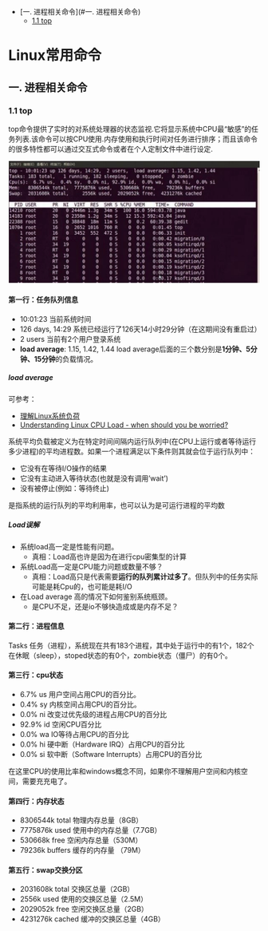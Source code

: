 * [一. 进程相关命令](#一. 进程相关命令)
    * [1.1 top](#1.1-top)

    
# Linux常用命令
## 一. 进程相关命令
### 1.1 top
top命令提供了实时的对系统处理器的状态监视.它将显示系统中CPU最“敏感”的任务列表.该命令可以按CPU使用.内存使用和执行时间对任务进行排序；而且该命令的很多特性都可以通过交互式命令或者在个人定制文件中进行设定.

![](media/15255297504508.jpg)

#### 第一行：任务队列信息
 - 10:01:23 当前系统时间
 - 126 days, 14:29 系统已经运行了126天14小时29分钟（在这期间没有重启过）
 - 2 users 当前有2个用户登录系统
 - **load average**: 1.15, 1.42, 1.44 load average后面的三个数分别是**1分钟、5分钟、15分钟**的负载情况。
 

##### load average
可参考： 

 - [理解Linux系统负荷](http://www.ruanyifeng.com/blog/2011/07/linux_load_average_explained.html)
 - [Understanding Linux CPU Load - when should you be worried?](http://blog.scoutapp.com/articles/2009/07/31/understanding-load-averages)

系统平均负载被定义为在特定时间间隔内运行队列中(在CPU上运行或者等待运行多少进程)的平均进程数。如果一个进程满足以下条件则其就会位于运行队列中：

 - 它没有在等待I/O操作的结果
 - 它没有主动进入等待状态(也就是没有调用’wait’)
 - 没有被停止(例如：等待终止)
 
是指系统的运行队列的平均利用率，也可以认为是可运行进程的平均数

##### Load误解
 - 系统load高一定是性能有问题。
   - 真相：Load高也许是因为在进行cpu密集型的计算
 - 系统Load高一定是CPU能力问题或数量不够？
   - 真相：Load高只是代表需要**运行的队列累计过多了**。但队列中的任务实际可能是耗Cpu的，也可能是耗I/O
- 在Load average 高的情况下如何鉴别系统瓶颈。
   - 是CPU不足，还是io不够快造成或是内存不足？

#### 第二行：进程信息
Tasks 任务（进程），系统现在共有183个进程，其中处于运行中的有1个，182个在休眠（sleep），stoped状态的有0个，zombie状态（僵尸）的有0个。
 
#### 第三行：cpu状态
- 6.7% us 用户空间占用CPU的百分比。
- 0.4% sy 内核空间占用CPU的百分比。
- 0.0% ni 改变过优先级的进程占用CPU的百分比
- 92.9% id 空闲CPU百分比
- 0.0% wa IO等待占用CPU的百分比
- 0.0% hi 硬中断（Hardware IRQ）占用CPU的百分比
- 0.0% si 软中断（Software Interrupts）占用CPU的百分比

在这里CPU的使用比率和windows概念不同，如果你不理解用户空间和内核空间，需要充充电了。
 
#### 第四行：内存状态
- 8306544k total 物理内存总量（8GB）
- 7775876k used 使用中的内存总量（7.7GB）
- 530668k free 空闲内存总量（530M）
- 79236k buffers 缓存的内存量 （79M）
 
#### 第五行：swap交换分区
- 2031608k total 交换区总量（2GB）
- 2556k used 使用的交换区总量（2.5M）
- 2029052k free 空闲交换区总量（2GB）
- 4231276k cached 缓冲的交换区总量（4GB）
 

